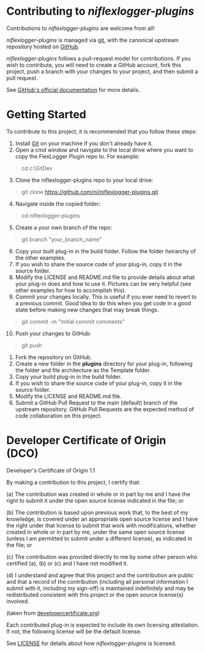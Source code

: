 # Contributing to *niflexlogger-plugins* 

Contributions to *niflexlogger-plugins* are welcome from all!

*niflexlogger-plugins* is managed via [git](https://git-scm.com), with the canonical upstream
repository hosted on [GitHub](https://github.com/ni/niflexlogger-plugins).

*niflexlogger-plugins* follows a pull-request model for contributions.  If you wish to
contribute, you will need to create a GitHub account, fork this project, push a
branch with your changes to your project, and then submit a pull request.

See [GitHub's official documentation](https://help.github.com/articles/using-pull-requests/) for more details.

# Getting Started

To contribute to this project, it is recommended that you follow these steps:

1. Install [Git](https://git-scm.com/downloads) on your machine if you don't already have it.
2. Open a cmd window and navigate to the local drive where you want to copy the FlexLogger Plugin repo to. For example:
> cd c:\GitDev
3. Clone the niflexlogger-plugins repo to your local drive: 
> git clone https://github.com/ni/niflexlogger-plugins.git
4. Navigate inside the copied folder:
> cd niflexlogger-plugins
5. Create a your own branch of the repo:
> git branch "your_branch_name"
6. Copy your built plug-in in the build folder. Follow the folder heirarchy of the other examples.
7. If you wish to share the source code of your plug-in, copy it in the source folder.
8. Modify the LICENSE and README.md file to provide details about what your plug-in does and how to use it. Pictures can be very helpful (see other examples for how to accomplish this).
9. Commit your changes locally. This is useful if you ever need to revert to a previous commit. Good idea to do this when you get code in a good state before making new changes that may break things.
> git commit -m "Initial commit comments"
10. Push your changes to GitHub:
> git push
1. Fork the repository on GitHub.
2. Create a new folder in the **plugins** directory for your plug-in, following the folder and
file architecture as the Template folder.
3. Copy your build plug-in in the build folder.
4. If you wish to share the source code of your plug-in, copy it in the source folder.
5. Modify the LICENSE and README.md file.
6. Submit a GitHub Pull Request to the main (default) branch of the upstream repository. GitHub
   Pull Requests are the expected method of code collaboration on this project.

# Developer Certificate of Origin (DCO)

   Developer's Certificate of Origin 1.1

   By making a contribution to this project, I certify that:

   (a) The contribution was created in whole or in part by me and I
       have the right to submit it under the open source license
       indicated in the file; or

   (b) The contribution is based upon previous work that, to the best
       of my knowledge, is covered under an appropriate open source
       license and I have the right under that license to submit that
       work with modifications, whether created in whole or in part
       by me, under the same open source license (unless I am
       permitted to submit under a different license), as indicated
       in the file; or

   (c) The contribution was provided directly to me by some other
       person who certified (a), (b) or (c) and I have not modified
       it.

   (d) I understand and agree that this project and the contribution
       are public and that a record of the contribution (including all
       personal information I submit with it, including my sign-off) is
       maintained indefinitely and may be redistributed consistent with
       this project or the open source license(s) involved.

(taken from [developercertificate.org](https://developercertificate.org/))

Each contributed plug-in is expected to include its own licensing attestation.
If not, the following license will be the default license.

See [LICENSE](https://github.com/ni/niflexlogger-plugins/blob/main/LICENSE)
for details about how *niflexlogger-plugins* is licensed.